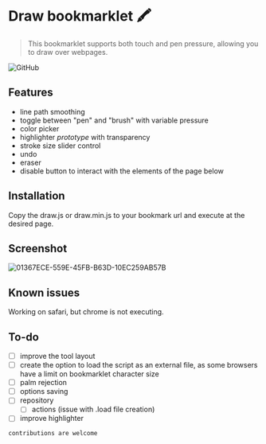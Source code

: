 # Draw bookmarklet :crayon:
> This bookmarklet supports both touch and pen pressure, allowing you to draw over webpages.
 
 
 ![GitHub](https://img.shields.io/github/license/henriquemor/draw-bookmarklet?color=lightgray&style=flat-square)
 
 
## Features
- line path smoothing
- toggle between "pen" and "brush" with variable pressure
- color picker
- highlighter _prototype_ with transparency
- stroke size slider control
- undo
- eraser
- disable button to interact with the elements of the page below

## Installation
Copy the draw.js or draw.min.js to your bookmark url and execute at the desired page.

## Screenshot
![01367ECE-559E-45FB-B63D-10EC259AB57B](https://user-images.githubusercontent.com/8562380/232560389-82a96448-ae75-4a8e-8798-0ae63c9f3e42.jpeg)


## Known issues
Working on safari, but chrome is not executing.

## To-do
- [ ] improve the tool layout
- [ ] create the option to load the script as an external file, as some browsers have a limit on bookmarklet character size
- [ ] palm rejection
- [ ] options saving
- [ ] repository
  - [ ] actions (issue with .load file creation)
- [ ] improve highlighter

`contributions are welcome`

